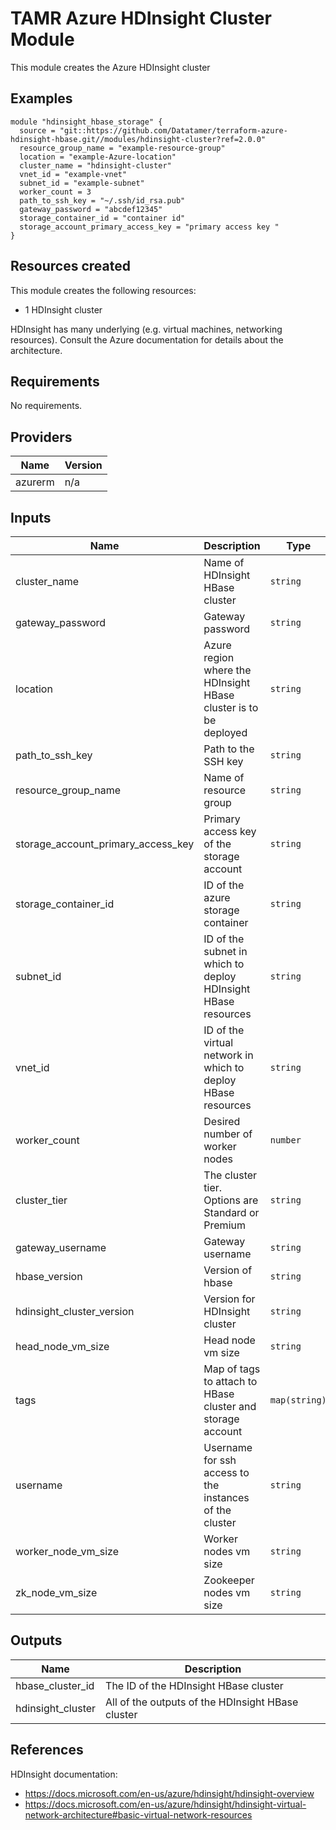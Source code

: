 # TAMR Azure HDInsight Cluster Module

This module creates the Azure HDInsight cluster

## Examples

```
module "hdinsight_hbase_storage" {
  source = "git::https://github.com/Datatamer/terraform-azure-hdinsight-hbase.git//modules/hdinsight-cluster?ref=2.0.0"
  resource_group_name = "example-resource-group"
  location = "example-Azure-location"
  cluster_name = "hdinsight-cluster"
  vnet_id = "example-vnet"
  subnet_id = "example-subnet"
  worker_count = 3
  path_to_ssh_key = "~/.ssh/id_rsa.pub"
  gateway_password = "abcdef12345"
  storage_container_id = "container id"
  storage_account_primary_access_key = "primary access key "
}
```

## Resources created
This module creates the following resources:
* 1 HDInsight cluster

HDInsight has many underlying (e.g. virtual machines, networking resources). Consult the
 Azure documentation for details about the architecture.

<!-- BEGINNING OF PRE-COMMIT-TERRAFORM DOCS HOOK -->
## Requirements

No requirements.

## Providers

| Name | Version |
|------|---------|
| azurerm | n/a |

## Inputs

| Name | Description | Type | Default | Required |
|------|-------------|------|---------|:--------:|
| cluster\_name | Name of HDInsight HBase cluster | `string` | n/a | yes |
| gateway\_password | Gateway password | `string` | n/a | yes |
| location | Azure region where the HDInsight HBase cluster is to be deployed | `string` | n/a | yes |
| path\_to\_ssh\_key | Path to the SSH key | `string` | n/a | yes |
| resource\_group\_name | Name of resource group | `string` | n/a | yes |
| storage\_account\_primary\_access\_key | Primary access key of the storage account | `string` | n/a | yes |
| storage\_container\_id | ID of the azure storage container | `string` | n/a | yes |
| subnet\_id | ID of the subnet in which to deploy HDInsight HBase resources | `string` | n/a | yes |
| vnet\_id | ID of the virtual network in which to deploy HBase resources | `string` | n/a | yes |
| worker\_count | Desired number of worker nodes | `number` | n/a | yes |
| cluster\_tier | The cluster tier. Options are Standard or Premium | `string` | `"Standard"` | no |
| gateway\_username | Gateway username | `string` | `"admin"` | no |
| hbase\_version | Version of hbase | `string` | `"1.1"` | no |
| hdinsight\_cluster\_version | Version for HDInsight cluster | `string` | `"3.6"` | no |
| head\_node\_vm\_size | Head node vm size | `string` | `"Standard_D12_V2"` | no |
| tags | Map of tags to attach to HBase cluster and storage account | `map(string)` | `{}` | no |
| username | Username for ssh access to the instances of the cluster | `string` | `"sshuser"` | no |
| worker\_node\_vm\_size | Worker nodes vm size | `string` | `"Standard_D12_V2"` | no |
| zk\_node\_vm\_size | Zookeeper nodes vm size | `string` | `"Standard_A4_v2"` | no |

## Outputs

| Name | Description |
|------|-------------|
| hbase\_cluster\_id | The ID of the HDInsight HBase cluster |
| hdinsight\_cluster | All of the outputs of the HDInsight HBase cluster |

<!-- END OF PRE-COMMIT-TERRAFORM DOCS HOOK -->

## References
HDInsight documentation:
* https://docs.microsoft.com/en-us/azure/hdinsight/hdinsight-overview
* https://docs.microsoft.com/en-us/azure/hdinsight/hdinsight-virtual-network-architecture#basic-virtual-network-resources
